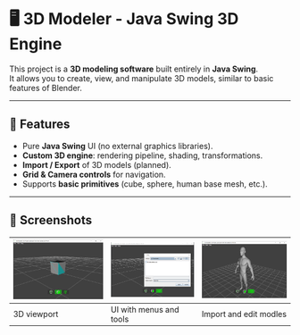 # 🖥️ 3D Modeler - Java Swing 3D Engine

This project is a **3D modeling software** built entirely in **Java Swing**.  
It allows you to create, view, and manipulate 3D models, similar to basic features of Blender.

---

## 🚀 Features
- Pure **Java Swing** UI (no external graphics libraries).
- **Custom 3D engine**: rendering pipeline, shading, transformations.
- **Import / Export** of 3D models (planned).
- **Grid & Camera controls** for navigation.
- Supports **basic primitives** (cube, sphere, human base mesh, etc.).

---

## 📸 Screenshots

| ![screenshot1](Screenshot3.png) | ![screenshot2](Screenshot2.png) | ![screenshot3](Screenshot1.png) |
|----------------------------------------|----------------------------------------|----------------------------------------|
| 3D viewport                            | UI with menus and tools                | Import and edit modles                  |

